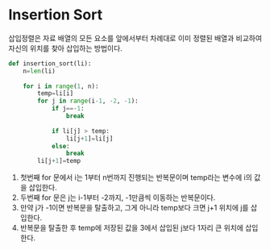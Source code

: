 # Insertion Sort

삽입정렬은 자료 배열의 모든 요소를 앞에서부터 차례대로 이미 정렬된 배열과 비교하여 자신의 위치를 찾아 삽입하는 방법이다.

```python
def insertion_sort(li):
    n=len(li)
    
    for i in range(1, n):
        temp=li[i]
        for j in range(i-1, -2, -1):
            if j==-1:
                break
                
            if li[j] > temp:
                li[j+1]=li[j]
            else:
                break
        li[j+1]=temp
```

1. 첫번째 for 문에서 i는 1부터 n번까지 진행되는 반복문이며 temp라는 변수에 i의 값을 삽입한다.
2. 두번째 for 문은 j는 i-1부터 -2까지, -1만큼씩 이동하는 반복문이다.
3. 만약 j가 -1이면 반복문을 탈출하고, 그게 아니라 temp보다 크면 j+1 위치에 j를 삽입한다.
4. 반복문을 탈출한 후 temp에 저장된 값을 3에서 삽입된 j보다 1자리 큰 위치에 삽입한다.
